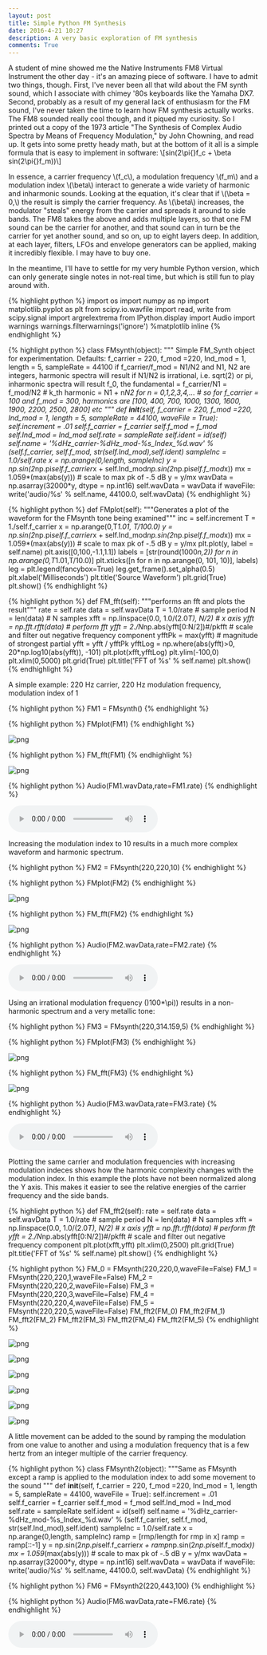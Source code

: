 ```yaml
---
layout: post
title: Simple Python FM Synthesis
date: 2016-4-21 10:27 
description: A very basic exploration of FM synthesis
comments: True
---
```


<script src='https://cdn.mathjax.org/mathjax/latest/MathJax.js?config=TeX-AMS-MML_HTMLorMML'></script>
A student of mine showed me the Native Instruments FM8 Virtual Instrument the other day - it's an amazing piece of software. I have to admit two things, though. First, I've never been all that wild about the FM synth sound, which I associate with chimey '80s keyboards like the Yamaha DX7. Second, probably as a result of my general lack of enthusiasm for the FM sound, I've never taken the time to learn how FM synthesis actually works. The FM8 sounded really cool though, and it piqued my curiosity. So I printed out a copy of the 1973 article "The Synthesis of Complex Audio Spectra by Means of Frequency Modulation," by John Chowning, and read up. It gets into some pretty heady math, but at the bottom of it all is a simple formula that is easy to implement in software: 
\\[sin(2\pi{}f_c + \beta sin(2\pi{}f_m))\\]

In essence, a carrier frequency \\(f_c\\), a modulation frequency \\(f_m\\) and a modulation index \\(\beta\\) interact to generate a wide variety of harmonic and inharmonic sounds. Looking at the equation, it's clear that if \\(\beta = 0,\\) the result is simply the carrier frequency. As \\(\beta\\) increases, the modulator "steals" energy from the carrier and spreads it around to side bands. The FM8 takes the above and adds multiple layers, so that one FM sound can be the carrier for another, and that sound can in turn be the carrier for yet another sound, and so on, up to eight layers deep. In addition, at each layer, filters, LFOs and envelope generators can be applied, making it incredibly flexible. I may have to buy one.

In the meantime, I'll have to settle for my very humble Python version, which can only generate single notes in not-real time, but which is still fun to play around with. 


{% highlight python %}
import os
import numpy as np
import matplotlib.pyplot as plt
from scipy.io.wavfile import read, write
from scipy.signal import argrelextrema
from IPython.display import Audio
import warnings
warnings.filterwarnings('ignore')
%matplotlib inline
{% endhighlight %}


{% highlight python %}
class FMsynth(object):
    """
    Simple FM_Synth object for experimentation.
    Defaults: f_carrier = 220, f_mod =220, Ind_mod = 1, length = 5, sampleRate = 44100
    if f_carrier/f_mod = N1/N2 and N1, N2 are integers, harmonic spectra will result
    if N1/N2 is irrational, i.e. sqrt(2) or pi, inharmonic spectra will result 
    f_0, the fundamental = f_carrier/N1 = f_mod/N2
    # k_th harmonic = N1 + n*N2 for n = 0,1,2,3,4,...
    # so for f_carrier = 100 and f_mod = 300, harmonics are [100, 400, 700, 1000, 1300, 1600, 1900, 2200, 2500, 2800] etc
    """
    def __init__(self, f_carrier = 220, f_mod =220, Ind_mod = 1, length = 5, sampleRate = 44100, waveFile = True):
        self.increment = .01
        self.f_carrier = f_carrier
        self.f_mod = f_mod
        self.Ind_mod = Ind_mod
        self.rate = sampleRate
        self.ident = id(self)
        self.name = '%dHz_carrier-%dHz_mod-%s_Index_%d.wav' % (self.f_carrier, self.f_mod, str(self.Ind_mod),self.ident)
        sampleInc = 1.0/self.rate
        x = np.arange(0,length, sampleInc)
        y = np.sin(2*np.pi*self.f_carrier*x + self.Ind_mod*np.sin(2*np.pi*self.f_mod*x))
        mx = 1.059*(max(abs(y))) # scale to max pk of -.5 dB
        y = y/mx
        wavData = np.asarray(32000*y, dtype = np.int16)
        self.wavData = wavData
        if waveFile:
            write('audio/%s' % self.name, 44100.0, self.wavData)
{% endhighlight %}


{% highlight python %}
    def FMplot(self):
        """Generates a plot of the waveform for the FMsynth tone being examined"""
        inc = self.increment
        T = 1./self.f_carrier
        x = np.arange(0,T*1.01, T/100.0)
        y = np.sin(2*np.pi*self.f_carrier*x + self.Ind_mod*np.sin(2*np.pi*self.f_mod*x))
        mx = 1.059*(max(abs(y))) # scale to max pk of -.5 dB
        y = y/mx
        plt.plot(y, label = self.name)
        plt.axis([0,100,-1.1,1.1])
        labels = [str(round(1000*n,2)) for n in np.arange(0,T*1.01,T/10.0)]
        plt.xticks([n for n in np.arange(0, 101, 10)], labels)
        leg = plt.legend(fancybox=True)
        leg.get_frame().set_alpha(0.5)
        plt.xlabel('Milliseconds')
        plt.title('Source Waveform')
        plt.grid(True)
        plt.show()
{% endhighlight %}


{% highlight python %}
    def FM_fft(self):
        """performs an fft and plots the result"""
        rate = self.rate
        data = self.wavData
        T = 1.0/rate # sample period
        N = len(data) # N samples
        xfft = np.linspace(0.0, 1.0/(2.0*T), N/2) # x axis
        yfft = np.fft.rfft(data) # perform fft
        yfft = 2./N*np.abs(yfft[0:N/2])#/pkfft # scale and filter out negative frequency component
        yfftPk = max(yfft) # magnitude of strongest partial
        yfft = yfft / yfftPk
        yfftLog = np.where(abs(yfft)>0, 20*np.log10(abs(yfft)), -101)
        plt.plot(xfft,yfftLog)
        plt.ylim(-100,0)
        plt.xlim(0,5000)
        plt.grid(True)
        plt.title('FFT of %s' % self.name)
        plt.show()
{% endhighlight %}

A simple example: 220 Hz carrier, 220 Hz modulation frequency, modulation index of 1


{% highlight python %}
FM1 = FMsynth() 
{% endhighlight %}


{% highlight python %}
FMplot(FM1)
{% endhighlight %}


![png](/img/SimplePythonFMSynthesis/output_7_0.png)



{% highlight python %}
FM_fft(FM1)
{% endhighlight %}


![png](/img/SimplePythonFMSynthesis/output_8_0.png)



{% highlight python %}
Audio(FM1.wavData,rate=FM1.rate)
{% endhighlight %}





<audio controls="controls" >
    <source src="/audio/fmsynth/220Hz_carrier-220Hz_mod-1_Index_4586280080.mp3" type="audio/mp3">
    Your browser does not support the audio element.
</audio>



Increasing the modulation index to 10 results in a much more complex waveform and harmonic spectrum.


{% highlight python %}
FM2 = FMsynth(220,220,10)
{% endhighlight %}


{% highlight python %}
FMplot(FM2)
{% endhighlight %}


![png](/img/SimplePythonFMSynthesis/output_12_0.png)



{% highlight python %}
FM_fft(FM2)
{% endhighlight %}


![png](/img/SimplePythonFMSynthesis/output_13_0.png)



{% highlight python %}
Audio(FM2.wavData,rate=FM2.rate)
{% endhighlight %}





<audio controls="controls" >
    <source src="/audio/fmsynth/220Hz_carrier-220Hz_mod-10_Index_4634749776.mp3" type="audio/mp3">
    Your browser does not support the audio element.
</audio>




Using an irrational modulation frequency (\)100*\pi\)) results in a non-harmonic spectrum and a very metallic tone:


{% highlight python %}
FM3 = FMsynth(220,314.159,5)
{% endhighlight %}


{% highlight python %}
FMplot(FM3)
{% endhighlight %}


![png](/img/SimplePythonFMSynthesis/output_17_0.png)



{% highlight python %}
FM_fft(FM3)
{% endhighlight %}


![png](/img/SimplePythonFMSynthesis/output_18_0.png)



{% highlight python %}
Audio(FM3.wavData,rate=FM3.rate)
{% endhighlight %}




<audio controls="controls" >
    <source src="/audio/fmsynth/220Hz_carrier-314Hz_mod-5_Index_4652390736.mp3" type="audio/mp3">
    Your browser does not support the audio element.
</audio>




Plotting the same carrier and modulation frequencies with increasing modulation indeces shows how the harmonic complexity changes with the modulation index. In this example the plots have not been normalized along the Y axis. This makes it easier to see the relative energies of the carrier frequency and the side bands.


{% highlight python %}
def FM_fft2(self):
        rate = self.rate
        data = self.wavData
        T = 1.0/rate # sample period
        N = len(data) # N samples
        xfft = np.linspace(0.0, 1.0/(2.0*T), N/2) # x axis
        yfft = np.fft.rfft(data) # perform fft
        yfft = 2./N*np.abs(yfft[0:N/2])#/pkfft # scale and filter out negative frequency component
        plt.plot(xfft,yfft)
        plt.xlim(0,2500)
        plt.grid(True)
        plt.title('FFT of %s' % self.name)
        plt.show()
{% endhighlight %}


{% highlight python %}
FM_0 = FMsynth(220,220,0,waveFile=False)
FM_1 = FMsynth(220,220,1,waveFile=False)
FM_2 = FMsynth(220,220,2,waveFile=False)
FM_3 = FMsynth(220,220,3,waveFile=False)
FM_4 = FMsynth(220,220,4,waveFile=False)
FM_5 = FMsynth(220,220,5,waveFile=False)
FM_fft2(FM_0)
FM_fft2(FM_1)
FM_fft2(FM_2)
FM_fft2(FM_3)
FM_fft2(FM_4)
FM_fft2(FM_5)
{% endhighlight %}


![png](/img/SimplePythonFMSynthesis/output_22_0.png)



![png](/img/SimplePythonFMSynthesis/output_22_1.png)



![png](/img/SimplePythonFMSynthesis/output_22_2.png)



![png](/img/SimplePythonFMSynthesis/output_22_3.png)



![png](/img/SimplePythonFMSynthesis/output_22_4.png)



![png](/img/SimplePythonFMSynthesis/output_22_5.png)


A little movement can be added to the sound by ramping the modulation from one value to another and using a modulation frequency that is a few hertz from an integer multiple of the carrier frequency.


{% highlight python %}
class FMsynth2(object):
    """Same as FMsynth except a ramp is applied to the modulation index to add some movement to the sound
    """
    def __init__(self, f_carrier = 220, f_mod =220, Ind_mod = 1, length = 5, sampleRate = 44100, waveFile = True):
        self.increment = .01
        self.f_carrier = f_carrier
        self.f_mod = f_mod
        self.Ind_mod = Ind_mod
        self.rate = sampleRate
        self.ident = id(self)
        self.name = '%dHz_carrier-%dHz_mod-%s_Index_%d.wav' % (self.f_carrier, self.f_mod, str(self.Ind_mod),self.ident)
        sampleInc = 1.0/self.rate
        x = np.arange(0,length, sampleInc)
        ramp = [rmp/length for rmp in x]
        ramp = ramp[::-1]
        y = np.sin(2*np.pi*self.f_carrier*x + ramp*np.sin(2*np.pi*self.f_mod*x))
        mx = 1.059*(max(abs(y))) # scale to max pk of -.5 dB
        y = y/mx
        wavData = np.asarray(32000*y, dtype = np.int16)
        self.wavData = wavData
        if waveFile:
            write('audio/%s' % self.name, 44100.0, self.wavData)
{% endhighlight %}


{% highlight python %}
FM6 = FMsynth2(220,443,100)
{% endhighlight %}


{% highlight python %}
Audio(FM6.wavData,rate=FM6.rate)
{% endhighlight %}





<audio controls="controls" >
    <source src="/audio/fmsynth/220Hz_carrier-443Hz_mod-100_Index_4651566288.mp3" type="audio/mp3">
    Your browser does not support the audio element.
</audio>






